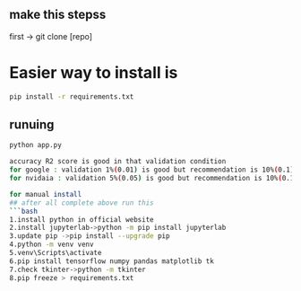 ## make this stepss

first -> git clone [repo]

# Easier way to install is

```bash
pip install -r requirements.txt

```

## runuing

```bash
python app.py
```

```bash
accuracy R2 score is good in that validation condition
for google : validation 1%(0.01) is good but recommendation is 10%(0.1)
for nvidaia : validation 5%(0.05) is good but recommendation is 10%(0.1)
```

````bash
for manual install
## after all complete above run this
```bash
1.install python in official website
2.install jupyterlab->python -m pip install jupyterlab
3.update pip ->pip install --upgrade pip
4.python -m venv venv
5.venv\Scripts\activate
6.pip install tensorflow numpy pandas matplotlib tk
7.check tkinter->python -m tkinter
8.pip freeze > requirements.txt

````

```

```
